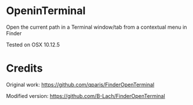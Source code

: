 # OpeninTerminal
Open the current path in a Terminal window/tab from a contextual menu in Finder

Tested on OSX 10.12.5

# Credits
Original work: https://github.com/qparis/FinderOpenTerminal

Modified version: https://github.com/B-Lach/FinderOpenTerminal
